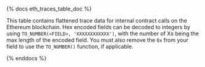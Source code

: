 {% docs eth_traces_table_doc %}

This table contains flattened trace data for internal contract calls on the Ethereum blockchain. Hex encoded fields can be decoded to integers by using `TO_NUMBER(<FIELD>, 'XXXXXXXXXXXX')`, with the number of Xs being the max length of the encoded field. You must also remove the `0x` from your field to use the `TO_NUMBER()` function, if applicable. 

{% enddocs %}